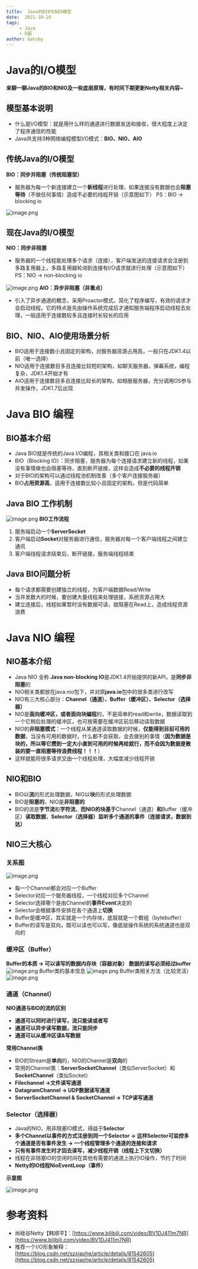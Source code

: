 ```yaml
---  
title:  Java的BIO与NIO模型  
date:  2021-10-29  
tags: 
     - Java  
     - D届  
author: Gatsby
---
```



# Java的I/O模型
**来聊一聊Java的BIO和NIO及一些底层原理，有时间下期更新Netty相关内容~**
## 模型基本说明

- 什么是I/O模型：就是用什么样的通道进行数据发送和接收，很大程度上决定了程序通信的性能
- Java共支持3种网络编程模型I/O模式：**BIO、NIO、AIO**
## 传统Java的I/O模型
**BIO：同步并阻塞（传统阻塞型）**

- 服务器为每一个新连接建立一个**新线程**进行处理，如果连接没有数据也会**阻塞等待**（不做任何事情）造成不必要的线程开销（示意图如下）   PS：BIO -> blocking io

![image.png](https://cdn.nlark.com/yuque/0/2021/png/22873239/1634968592403-19ea959e-9012-45f0-b473-6add16e56504.png#clientId=u8dd99deb-8deb-4&from=paste&height=540&id=u2058aa70&margin=%5Bobject%20Object%5D&name=image.png&originHeight=1080&originWidth=1692&originalType=binary&ratio=1&size=156893&status=done&style=none&taskId=u6c5af940-efef-4856-b1f0-bf1f5517e8a&width=846)
## 现在Java的I/O模型
**NIO：同步非阻塞**

- 服务器的一个线程能处理多个请求（连接），客户端发送的连接请求会注册到多路复用器上，多路复用器轮询到连接有I/O请求就进行处理（示意图如下） PS：NIO -> non-blocking io

![image.png](https://cdn.nlark.com/yuque/0/2021/png/22873239/1634969539437-85b2dbeb-d501-47a8-9228-9d1850a79dff.png#clientId=u8dd99deb-8deb-4&from=paste&height=464&id=u858182a6&margin=%5Bobject%20Object%5D&name=image.png&originHeight=928&originWidth=1728&originalType=binary&ratio=1&size=164506&status=done&style=none&taskId=u2d984264-cd7c-462d-ab8a-6da46e4139e&width=864)
**AIO：异步非阻塞（非重点）**

- 引入了异步通道的概念，采用Proactor模式，简化了程序编写，有效的请求才会启动线程，它的特点是先由操作系统完成后才通知服务端程序启动线程去处理，一般适用于连接数较多且连接时长较长的应用
## BIO、NIO、AIO使用场景分析

- BIO适用于连接数小且固定的架构，对服务器资源占用高，一般只在JDK1.4以前（唯一选择）
- NIO适用于连接数目多且连接比较短的架构，如聊天服务器，弹幕系统，编程复杂，JDK1.4开始才有
- AIO适用于连接数目多且连接比较长的架构，如相册服务器，充分调用OS参与并发操作，JDK1.7后出现
# Java BIO 编程
## BIO基本介绍

- Java BIO就是传统的Java I/O编程，其相关类和接口在 java.io
- BIO（Blocking IO）：同步阻塞，服务器为每个连接请求建立新的线程，如果没有事情做也会阻塞等待，直到断开链接，这样会造成**不必要的线程开销**
- 对于BIO的架构可以通过线程池机制改善（多个客户连接服务器）
- BIO**占用资源高**，适用于连接数比较小且固定的架构，但是代码简单
## Java BIO 工作机制
![image.png](https://cdn.nlark.com/yuque/0/2021/png/22873239/1634970912928-f704d2a7-bb6d-4237-9a21-098c95363e80.png#clientId=u8dd99deb-8deb-4&from=paste&height=469&id=u108b2819&margin=%5Bobject%20Object%5D&name=image.png&originHeight=937&originWidth=1487&originalType=binary&ratio=1&size=92727&status=done&style=none&taskId=u1323aeeb-fa47-4aca-b8c4-3ff23b56910&width=743.5)
**BIO工作流程**

1. 服务端启动一个**ServerSocket**
1. 客户端启动**Socket**对服务器进行通信，服务器对每一个客户端线程之间建立通讯
1. 客户端线程请求结束后，断开链接，服务端线程结束
## Java BIO问题分析

- 每个请求都需要创建独立的线程，为客户端数据Read/Write
- 当并发数大的时候，要创建大量线程来处理链接，系统资源占用大
- 建立连接后，线程如果暂时没有数据可读，就阻塞在Read上，造成线程资源浪费
# Java NIO 编程
## NIO基本介绍

- Java NIO 全称 **Java non-blocking IO**是JDK1.4开始提供的新API，是**同步非阻塞**的
- NIO相关类都放在java.nio包下，并对原**java.io**包中的很多类进行改写
- NIO有三大核心部分：**Channel（通道）、Buffer（缓冲区）、Selector（选择器）**
- NIO是**面向缓冲区，或者面向块编程**的，不是简单的read和write，数据读取到一个它稍后处理的缓冲区，也可按需要在缓冲区前后移动读取数据
- NIO的**非阻塞模式**：一个线程从某通道读取数据的时候，**仅能得到目前可用的数据**，当没有可用的数据时，什么都不会获取，会去做别的事情（**因为数据是块的，所以等它攒到一定大小直到可用的时候再给就行，而不会因为数据是散装的要一直阻塞等待浪费线程！！！**）
- 这样就能将很多请求交由一个线程处理，大幅度减少线程开销
## NIO和BIO

- BIO以**流**的形式处理数据，NIO以**块**的形式处理数据
- BIO是**阻塞的**，NIO是**非阻塞的**
- BIO的流是**字节流**和**字符流**，**而NIO的块基于**Channel（通道）**和**Buffer（缓冲区）**读取数据**，**Selector（选择器）**监听多个通道的**事件（连接请求，数据到达）**
## NIO三大核心
### 关系图
![image.png](https://cdn.nlark.com/yuque/0/2021/png/22873239/1635350190420-d6f28f65-c638-4f7a-b43b-cce036ec56fe.png#clientId=u39e72bc5-ad24-4&from=paste&height=388&id=u1e9a116c&margin=%5Bobject%20Object%5D&name=image.png&originHeight=775&originWidth=713&originalType=binary&ratio=1&size=64457&status=done&style=none&taskId=uda6c6720-f25a-4f3a-b442-61e2c8ec45f&width=356.5)

- 每一个Channel都会对应一个Buffer
- Selector对应一个服务器线程，一个线程对应多个Channel
- Selector选择哪个是由Channel的**事件Event**决定的
- Selector会根据事件安排在各个通道上**切换**
- Buffer是缓冲区，其实就是一个内存块，底层就是一个数组（bytebuffer）
- Buffer的读写是双向，既可以读也可以写，像底层操作系统的系统通道也是双向的
### 缓冲区（Buffer）
**Buffer的本质 -> 可以读写的数据内存块（容器对象）**
**数据的读写必须经过buffer**
![image.png](https://cdn.nlark.com/yuque/0/2021/png/22873239/1635350731165-5f50e014-141c-469f-a466-65ff54c64e5a.png#clientId=u39e72bc5-ad24-4&from=paste&height=187&id=u6cfaeedb&margin=%5Bobject%20Object%5D&name=image.png&originHeight=374&originWidth=1490&originalType=binary&ratio=1&size=44597&status=done&style=none&taskId=ub208bdfc-9bdb-45af-8ad9-b8b347dabd0&width=745)
Buffer类的基本信息
![image.png](https://cdn.nlark.com/yuque/0/2021/png/22873239/1635350922717-25b3639b-745b-413a-9b85-2c9413106b76.png#clientId=u39e72bc5-ad24-4&from=paste&height=278&id=u3832962c&margin=%5Bobject%20Object%5D&name=image.png&originHeight=556&originWidth=1733&originalType=binary&ratio=1&size=325206&status=done&style=none&taskId=u80d89859-a964-4d80-9b17-764ad74a601&width=866.5)
Buffer类相关方法（比较灵活）
![image.png](https://cdn.nlark.com/yuque/0/2021/png/22873239/1635350965708-f70069ce-71b8-4df0-828b-a2ef4875948b.png#clientId=u39e72bc5-ad24-4&from=paste&height=442&id=ue7394780&margin=%5Bobject%20Object%5D&name=image.png&originHeight=884&originWidth=1709&originalType=binary&ratio=1&size=816120&status=done&style=none&taskId=u3ffdeddf-a714-4b4d-b769-351a618cc86&width=854.5)
### 通道（Channel）
**NIO通道与BIO的流的区别**

- **通道可以同时进行读写，流只能读或者写**
- **通道可以异步读写数据，流只能同步**
- **通道可以从缓冲区读&写数据**

**常用Channel类**

- BIO的Stream是**单向**的，NIO的Channel是**双向**的
- 常用的Channel类：**ServerSocketChannel**（类似ServerSocket）和**SocketChannel**（类似Socket）
- **Filechannel ->文件读写通道**
- **DatagramChannel -> UDP数据读写通道**
- **ServerSocketChannel & SocketChannel -> TCP读写通道**

### Selector（选择器）

- Java的NIO，用非阻塞IO模式，得益于**Selector**
- **多个Channel以事件的方式注册到同一个Selector -> 这样Selector可监控多个通道是否有事件发生 -> 一个线程管理多个通道的连接和请求**
- **只有有事件发生时才回去读写，减少线程开销（线程上下文切换）**
- 线程在非阻塞IO的空闲时间在其他有需要的通道上执行IO操作，节约了时间
- **Netty的IO线程NioEventLoop（事件）**

**示意图**

![image.png](https://cdn.nlark.com/yuque/0/2021/png/22873239/1635407374160-ebd36ce9-7ebd-45b9-ab42-01c4ab154caf.png#clientId=u108c2a2c-2a37-4&from=paste&height=359&id=uf2d3d246&margin=%5Bobject%20Object%5D&name=image.png&originHeight=717&originWidth=737&originalType=binary&ratio=1&size=239011&status=done&style=none&taskId=ua38dee8e-9788-4f38-a7ce-0b3b57e2b16&width=368.5)
# 参考资料

- 尚硅谷Netty【韩顺平】：[https://www.bilibili.com/video/BV1DJ411m7NR](https://www.bilibili.com/video/BV1DJ411m7NR)
- 推荐一个I/O形象解释：[https://blog.csdn.net/szxiaohe/article/details/81542605](https://blog.csdn.net/szxiaohe/article/details/81542605)
